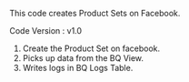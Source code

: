 This code creates Product Sets on Facebook.

Code Version : v1.0

1. Create the Product Set on facebook.
2. Picks up data from the BQ View.
3. Writes logs in BQ Logs Table.